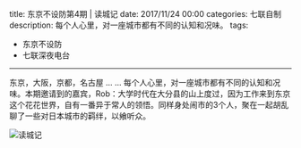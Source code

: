 title: 东京不设防第4期 | 读城记
date: 2017/11/24 00:00
categories: 七联自制
description: 每个人心里，对一座城市都有不同的认知和况味。
tags:
- 东京不设防
- 七联深夜电台

---

东京，大阪，京都，名古屋 ... ... 每个人心里，对一座城市都有不同的认知和况味。本期邀请到的嘉宾，Rob：大学时代在大分县的山上度过，因为工作来到东京这个花花世界，自有一番异于常人的领悟。同样身处闹市的3个人，聚在一起胡乱聊了一些对日本城市的羁绊，以飨听众。

![读城记](http://wx1.sinaimg.cn/mw690/a9a40e85gy1foo5mopi6vj20v916i78h.jpg)